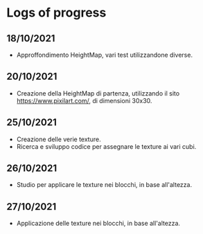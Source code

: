 # Logs of progress
## 18/10/2021
- Approffondimento HeightMap, vari test utilizzandone diverse.
## 20/10/2021
- Creazione della HeightMap di partenza, utilizzando il sito https://www.pixilart.com/, di dimensioni 30x30.

## 25/10/2021
- Creazione delle verie texture.
- Ricerca e sviluppo codice per assegnare le texture ai vari cubi.
## 26/10/2021
- Studio per applicare le texture nei blocchi, in base all'altezza.
## 27/10/2021
- Applicazione delle texture nei blocchi, in base all'altezza. 
